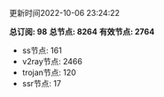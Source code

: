 更新时间2022-10-06 23:24:22

**总订阅: 98**
**总节点: 8264**
**有效节点: 2764**
- ss节点: 161
- v2ray节点: 2466
- trojan节点: 120
- ssr节点: 17
